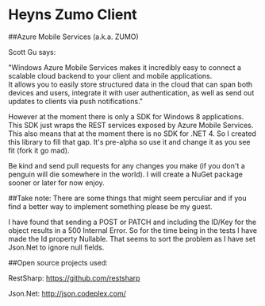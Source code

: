 Heyns Zumo Client
===================================
##Azure Mobile Services (a.k.a. ZUMO) 

Scott Gu says:

"Windows Azure Mobile Services makes it incredibly easy to connect a scalable cloud backend to your client and mobile applications.  
It allows you to easily store structured data in the cloud that can span both devices and users, integrate it with user authentication, as well as send out updates to clients via push notifications."

However at the moment there is only a SDK for Windows 8 applications. This SDK just wraps the REST services exposed by Azure Mobile Services.
This also means that at the moment there is no SDK for .NET 4. So I created this library to fill that gap. It's pre-alpha so use it and change it as you see fit (fork it go mad). 

Be kind and send pull requests for any changes you make (if you don't a penguin will die somewhere in the world). I will create a NuGet package sooner or later for now enjoy.

##Take note:
There are some things that might seem perculiar and if you find a better way to implement something please be my guest. 

I have found that sending a POST or PATCH and including the ID/Key for the object results in a 500 Internal Error. So for the time being in the tests I have made the Id property Nullable.
That seems to sort the problem as I have set Json.Net to ignore null fields.

##Open source projects used:

RestSharp: https://github.com/restsharp

Json.Net: http://json.codeplex.com/